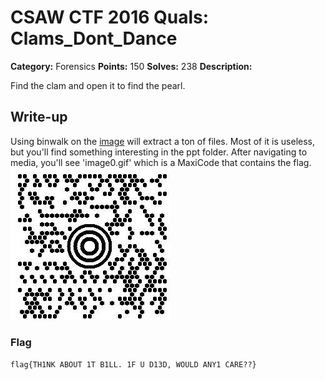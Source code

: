 # CSAW CTF 2016 Quals: Clams_Dont_Dance

**Category:** Forensics
**Points:** 150
**Solves:** 238
**Description:**

Find the clam and open it to find the pearl. 


## Write-up

Using binwalk on the [image](https://github.com/isislab/CSAW-CTF-2016-Quals/blob/master/Forensics/Clams_Dont_Dance/out.img) will extract a ton of files. Most of it is useless, but you'll find something interesting in the ppt folder. 
After navigating to media, you'll see 'image0.gif' which is a MaxiCode that contains the flag. 
![image](image0.gif)

### Flag

`flag{TH1NK ABOUT 1T B1LL. 1F U D13D, WOULD ANY1 CARE??}`
